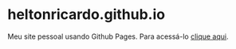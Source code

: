# heltonricardo.github.io
Meu site pessoal usando Github Pages.
Para acessá-lo [clique aqui](https://github.com/heltonricardo).
